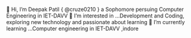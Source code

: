 
👋 Hi, I’m Deepak Patil { @cruze0210 } a Sophomore persuing Computer Engineering in IET-DAVV
👀 I’m interested in ...Development and Coding, exploring new technology and passionate about learning
🌱 I’m currently learning ...Computer engineering in IET-DAVV ,indore


<!---
DeepakkPatil/DeepakkPatil is a ✨ special ✨ repository because its `README.md` (this file) appears on your GitHub profile.
You can click the Preview link to take a look at your changes.
--->
